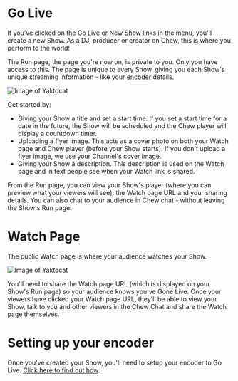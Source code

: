 # Go Live

If you've clicked on the [Go Live](http://chew.tv/account/show/new) or [New Show](http://chew.tv/account/show/new) links in the menu, you'll create a new Show. As a DJ, producer or creator on Chew, this is where you perform to the world!

The Run page, the page you're now on, is private to you. Only you have access to this. The page is unique to every Show, giving you each Show's unique streaming information - like your [encoder](http://chew.tv/guide/encoder_setup/getting_started) details. 

![Image of Yaktocat](https://raw.githubusercontent.com/chewcode/Guide/master/using_chew/go_live_on_chew_1.png)

Get started by:
-	Giving your Show a title and set a start time. If you set a start time for a date in the future, the Show will be scheduled and the Chew player will display a countdown timer.
- Uploading a flyer image. This acts as a cover photo on both your Watch page and Chew player (before your Show starts). If you don't upload a flyer image, we use your Channel's cover image. 
- Giving your Show a description. This description is used on the Watch page and in text people see when your Watch link is shared. 

From the Run page, you can view your Show's player (where you can preview what your viewers will see), the Watch page URL and your sharing details. 
You can also chat to your audience in Chew chat - without leaving the Show's Run page!

# Watch Page

The public Watch page is where your audience watches your Show.

![Image of Yaktocat](https://raw.githubusercontent.com/chewcode/Guide/master/using_chew/go_live_on_chew_2.png)

You'll need to share the Watch page URL (which is displayed on your Show's Run page) so your audience knows you've Gone Live. 
Once your viewers have clicked your Watch page URL, they'll be able to view your Show, talk to you and other viewers in the Chew Chat and share the Watch page themselves.

# Setting up your encoder

Once you've created your Show, you'll need to setup your encoder to Go Live. [Click here to find out how](http://chew.tv/guide/encoder_setup/open_broadcast_software.md). 
